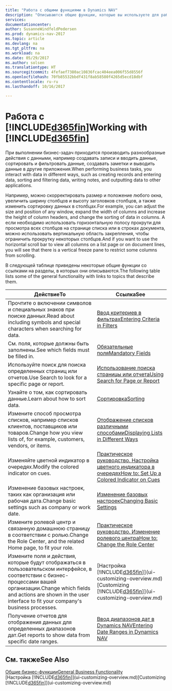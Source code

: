 ```yaml
---
title: "Работа с общими функциями в Dynamics NAV"
description: "Описываются общие функции, которые вы используете для работы с данными в Dynamics NAV, например ввод значений, сортировка данных и изменение представлений."
services: 
documentationcenter: 
author: SusanneWindfeldPedersen
ms.prod: dynamics-nav-2017
ms.topic: article
ms.devlang: na
ms.tgt_pltfrm: na
ms.workload: na
ms.date: 05/29/2017
ms.author: solsen
ms.translationtype: HT
ms.sourcegitcommit: 4fefaef7380ac10836fcac404eea006f55d8556f
ms.openlocfilehash: 70fb85532bbdf431f8ab58580f4265d5ecd18dbf
ms.contentlocale: ru-ru
ms.lasthandoff: 10/16/2017

---
```

# <a name="working-with-included365finincludesd365finlongmdmd"></a><span data-ttu-id="fc6ee-103">Работа с [!INCLUDE[d365fin](includes/d365fin_long_md.md)]</span><span class="sxs-lookup"><span data-stu-id="fc6ee-103">Working with [!INCLUDE[d365fin](includes/d365fin_long_md.md)]</span></span>
<span data-ttu-id="fc6ee-104">При выполнении бизнес-задач приходится производить разнообразные действия с данными, например создавать записи и вводить данные, сортировать и фильтровать данные, создавать заметки и выводить данные в другие приложения.</span><span class="sxs-lookup"><span data-stu-id="fc6ee-104">When performing business tasks, you interact with data in different ways, such as creating records and entering data, sorting and filtering data, writing notes, and outputting data to other applications.</span></span>

<span data-ttu-id="fc6ee-105">Например, можно скорректировать размер и положение любого окна, увеличить ширину столбцов и высоту заголовков столбцов, а также изменить сортировку данных в столбцах.</span><span class="sxs-lookup"><span data-stu-id="fc6ee-105">For example, you can adjust the size and position of any window, expand the width of columns and increase the height of column headers, and change the sorting of data in columns.</span></span> <span data-ttu-id="fc6ee-106">А если необходимо использовать горизонтальную полосу прокрути для просмотра всех столбцов на странице списка или в строках документа, можно использовать вертикальную область закрепления, чтобы ограничить прокрутку некоторых столбцов.</span><span class="sxs-lookup"><span data-stu-id="fc6ee-106">And if you want to use the horizontal scroll bar to view all columns on a list page or on document lines, you will see that there is a vertical freeze pane to restrict some columns from scrolling.</span></span>

<span data-ttu-id="fc6ee-107">В следующей таблице приведены некоторые общие функции со ссылками на разделы, в которых они описываются.</span><span class="sxs-lookup"><span data-stu-id="fc6ee-107">The following table lists some of the general functionality with links to topics that describe them.</span></span>

| <span data-ttu-id="fc6ee-108">Действие</span><span class="sxs-lookup"><span data-stu-id="fc6ee-108">To</span></span> | <span data-ttu-id="fc6ee-109">Ссылка</span><span class="sxs-lookup"><span data-stu-id="fc6ee-109">See</span></span> |
| --- | --- |
| <span data-ttu-id="fc6ee-110">Прочтите о включении символов и специальных знаков при поиске данных.</span><span class="sxs-lookup"><span data-stu-id="fc6ee-110">Read about including symbols and special characters when searching for data.</span></span> |[<span data-ttu-id="fc6ee-111">Ввод критериев в фильтрах</span><span class="sxs-lookup"><span data-stu-id="fc6ee-111">Entering Criteria in Filters</span></span>](ui-enter-criteria-filters.md) |
| <span data-ttu-id="fc6ee-112">См. поля, которые должны быть заполнены.</span><span class="sxs-lookup"><span data-stu-id="fc6ee-112">See which fields must be filled in.</span></span> |[<span data-ttu-id="fc6ee-113">Обязательные поля</span><span class="sxs-lookup"><span data-stu-id="fc6ee-113">Mandatory Fields</span></span>](ui-mandatory-fields.md) |
| <span data-ttu-id="fc6ee-114">Используйте поиск для поиска определенных страниц или отчетов.</span><span class="sxs-lookup"><span data-stu-id="fc6ee-114">Use Search to look for a specific page or report.</span></span> |[<span data-ttu-id="fc6ee-115">Использование поиска страницы или отчета</span><span class="sxs-lookup"><span data-stu-id="fc6ee-115">Using Search for Page or Report</span></span>](ui-search.md) |
| <span data-ttu-id="fc6ee-116">Узнайте о том, как сортировать данные.</span><span class="sxs-lookup"><span data-stu-id="fc6ee-116">Learn about how to sort data.</span></span> |[<span data-ttu-id="fc6ee-117">Сортировка</span><span class="sxs-lookup"><span data-stu-id="fc6ee-117">Sorting</span></span>](ui-sorting.md) |
| <span data-ttu-id="fc6ee-118">Измените способ просмотра списков, например списков клиентов, поставщиков или товаров.</span><span class="sxs-lookup"><span data-stu-id="fc6ee-118">Change how you view lists of, for example, customers, vendors, or items.</span></span> |[<span data-ttu-id="fc6ee-119">Отображение списков различными способами</span><span class="sxs-lookup"><span data-stu-id="fc6ee-119">Displaying Lists in Different Ways</span></span>](across-display-lists-different-views.md) |
| <span data-ttu-id="fc6ee-120">Изменяйте цветной индикатор в очередях.</span><span class="sxs-lookup"><span data-stu-id="fc6ee-120">Modify the colored indicator on cues.</span></span> |[<span data-ttu-id="fc6ee-121">Практическое руководство. Настройка цветного индикатора в очередях</span><span class="sxs-lookup"><span data-stu-id="fc6ee-121">How to: Set Up a Colored Indicator on Cues</span></span>](ui-how-setup-colored-indicator-cues.md) |
| <span data-ttu-id="fc6ee-122">Изменение базовых настроек, таких как организация или рабочая дата.</span><span class="sxs-lookup"><span data-stu-id="fc6ee-122">Change basic settings such as company or work date.</span></span> |[<span data-ttu-id="fc6ee-123">Изменение базовых настроек</span><span class="sxs-lookup"><span data-stu-id="fc6ee-123">Changing Basic Settings</span></span>](ui-change-basic-settings.md) |
| <span data-ttu-id="fc6ee-124">Измените ролевой центр и связанную домашнюю страницу в соответствии с ролью.</span><span class="sxs-lookup"><span data-stu-id="fc6ee-124">Change the Role Center, and the related Home page, to fit your role.</span></span> |[<span data-ttu-id="fc6ee-125">Практическое руководство. Изменение ролевого центра</span><span class="sxs-lookup"><span data-stu-id="fc6ee-125">How to: Change the Role Center</span></span>](change-role.md) |
| <span data-ttu-id="fc6ee-126">Измените поля и действия, которые будут отображаться в пользовательском интерфейсе, в соответствии с бизнес-процессами вашей организации.</span><span class="sxs-lookup"><span data-stu-id="fc6ee-126">Change which fields and actions are shown in the user interface to fit your company's business processes.</span></span> |<span data-ttu-id="fc6ee-127">[Настройка [!INCLUDE[d365fin](includes/d365fin_md.md)]](ui-customizing-overview.md)</span><span class="sxs-lookup"><span data-stu-id="fc6ee-127">[Customizing [!INCLUDE[d365fin](includes/d365fin_md.md)]](ui-customizing-overview.md)</span></span> |
| <span data-ttu-id="fc6ee-128">Получение отчетов для отображения данных для определенных диапазонов дат.</span><span class="sxs-lookup"><span data-stu-id="fc6ee-128">Get reports to show data from specific date ranges.</span></span> |[<span data-ttu-id="fc6ee-129">Ввод диапазонов дат в Dynamics NAV</span><span class="sxs-lookup"><span data-stu-id="fc6ee-129">Entering Date Ranges in Dynamics NAV</span></span>](ui-enter-date-ranges.md) |

## <a name="see-also"></a><span data-ttu-id="fc6ee-130">См. также</span><span class="sxs-lookup"><span data-stu-id="fc6ee-130">See Also</span></span>
[<span data-ttu-id="fc6ee-131">Общие бизнес-функции</span><span class="sxs-lookup"><span data-stu-id="fc6ee-131">General Business Functionality</span></span>](ui-across-business-areas.md)  
<span data-ttu-id="fc6ee-132">[Настройка [!INCLUDE[d365fin](includes/d365fin_md.md)]](ui-customizing-overview.md)</span><span class="sxs-lookup"><span data-stu-id="fc6ee-132">[Customizing [!INCLUDE[d365fin](includes/d365fin_md.md)]](ui-customizing-overview.md)</span></span>  

## 

